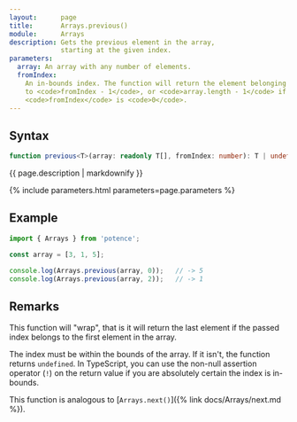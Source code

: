 ```yaml
---
layout:      page
title:       Arrays.previous()
module:      Arrays
description: Gets the previous element in the array,
             starting at the given index.
parameters:
  array: An array with any number of elements.
  fromIndex:
    An in-bounds index. The function will return the element belonging
    to <code>fromIndex - 1</code>, or <code>array.length - 1</code> if
    <code>fromIndex</code> is <code>0</code>.
---
```

## Syntax

```ts
function previous<T>(array: readonly T[], fromIndex: number): T | undefined
```

<p class="description">{{ page.description | markdownify }}</p>
{% include parameters.html parameters=page.parameters %}

## Example

```ts
import { Arrays } from 'potence';

const array = [3, 1, 5];

console.log(Arrays.previous(array, 0));   // -> 5
console.log(Arrays.previous(array, 2));   // -> 1
```

## Remarks

This function will "wrap", that is it will return the last element if the passed index
belongs to the first element in the array.

The index must be within the bounds of the array. If it isn't, the function returns `undefined`.
In TypeScript, you can use the non-null assertion operator (`!`) on the return value if you are absolutely
certain the index is in-bounds.

This function is analogous to [`Arrays.next()`]({% link docs/Arrays/next.md %}).
